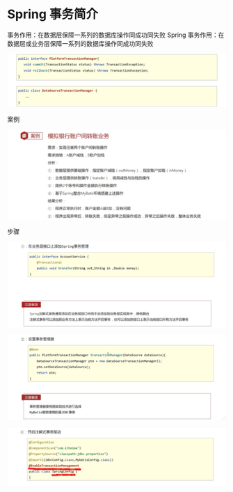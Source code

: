 # Spring 事务简介

事务作用：在数据层保障一系列的数据库操作同成功同失败
Spring 事务作用：在数据层或业务层保障一系列的数据库操作同成功同失败

![t0](figure/t0.png)

案例

![t1](figure/t1.png)

步骤

![t2](figure/t2.png)

![t3](figure/t3.png)

![t4](figure/t4.png)




